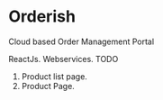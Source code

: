 # Orderish
Cloud based Order Management Portal

ReactJs.
Webservices.
TODO
1) Product list page.
2) Product Page.

